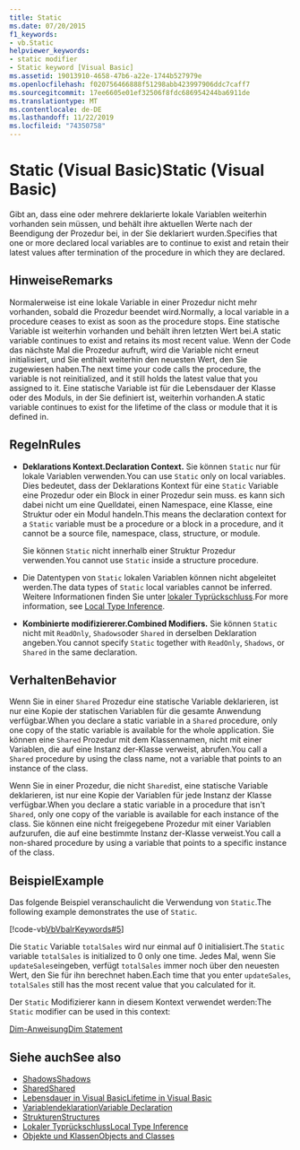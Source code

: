```yaml
---
title: Static
ms.date: 07/20/2015
f1_keywords:
- vb.Static
helpviewer_keywords:
- static modifier
- Static keyword [Visual Basic]
ms.assetid: 19013910-4658-47b6-a22e-1744b527979e
ms.openlocfilehash: f020756466888f51298abb423997906ddc7caff7
ms.sourcegitcommit: 17ee6605e01ef32506f8fdc686954244ba6911de
ms.translationtype: MT
ms.contentlocale: de-DE
ms.lasthandoff: 11/22/2019
ms.locfileid: "74350758"
---
```

# <a name="static-visual-basic"></a><span data-ttu-id="df59e-102">Static (Visual Basic)</span><span class="sxs-lookup"><span data-stu-id="df59e-102">Static (Visual Basic)</span></span>
<span data-ttu-id="df59e-103">Gibt an, dass eine oder mehrere deklarierte lokale Variablen weiterhin vorhanden sein müssen, und behält ihre aktuellen Werte nach der Beendigung der Prozedur bei, in der Sie deklariert wurden.</span><span class="sxs-lookup"><span data-stu-id="df59e-103">Specifies that one or more declared local variables are to continue to exist and retain their latest values after termination of the procedure in which they are declared.</span></span>  
  
## <a name="remarks"></a><span data-ttu-id="df59e-104">Hinweise</span><span class="sxs-lookup"><span data-stu-id="df59e-104">Remarks</span></span>  
 <span data-ttu-id="df59e-105">Normalerweise ist eine lokale Variable in einer Prozedur nicht mehr vorhanden, sobald die Prozedur beendet wird.</span><span class="sxs-lookup"><span data-stu-id="df59e-105">Normally, a local variable in a procedure ceases to exist as soon as the procedure stops.</span></span> <span data-ttu-id="df59e-106">Eine statische Variable ist weiterhin vorhanden und behält ihren letzten Wert bei.</span><span class="sxs-lookup"><span data-stu-id="df59e-106">A static variable continues to exist and retains its most recent value.</span></span> <span data-ttu-id="df59e-107">Wenn der Code das nächste Mal die Prozedur aufruft, wird die Variable nicht erneut initialisiert, und Sie enthält weiterhin den neuesten Wert, den Sie zugewiesen haben.</span><span class="sxs-lookup"><span data-stu-id="df59e-107">The next time your code calls the procedure, the variable is not reinitialized, and it still holds the latest value that you assigned to it.</span></span> <span data-ttu-id="df59e-108">Eine statische Variable ist für die Lebensdauer der Klasse oder des Moduls, in der Sie definiert ist, weiterhin vorhanden.</span><span class="sxs-lookup"><span data-stu-id="df59e-108">A static variable continues to exist for the lifetime of the class or module that it is defined in.</span></span>  
  
## <a name="rules"></a><span data-ttu-id="df59e-109">Regeln</span><span class="sxs-lookup"><span data-stu-id="df59e-109">Rules</span></span>  
  
- <span data-ttu-id="df59e-110">**Deklarations Kontext.**</span><span class="sxs-lookup"><span data-stu-id="df59e-110">**Declaration Context.**</span></span> <span data-ttu-id="df59e-111">Sie können `Static` nur für lokale Variablen verwenden.</span><span class="sxs-lookup"><span data-stu-id="df59e-111">You can use `Static` only on local variables.</span></span> <span data-ttu-id="df59e-112">Dies bedeutet, dass der Deklarations Kontext für eine `Static` Variable eine Prozedur oder ein Block in einer Prozedur sein muss. es kann sich dabei nicht um eine Quelldatei, einen Namespace, eine Klasse, eine Struktur oder ein Modul handeln.</span><span class="sxs-lookup"><span data-stu-id="df59e-112">This means the declaration context for a `Static` variable must be a procedure or a block in a procedure, and it cannot be a source file, namespace, class, structure, or module.</span></span>  
  
     <span data-ttu-id="df59e-113">Sie können `Static` nicht innerhalb einer Struktur Prozedur verwenden.</span><span class="sxs-lookup"><span data-stu-id="df59e-113">You cannot use `Static` inside a structure procedure.</span></span>  
  
- <span data-ttu-id="df59e-114">Die Datentypen von `Static` lokalen Variablen können nicht abgeleitet werden.</span><span class="sxs-lookup"><span data-stu-id="df59e-114">The data types of `Static` local variables cannot be inferred.</span></span> <span data-ttu-id="df59e-115">Weitere Informationen finden Sie unter [lokaler Typrückschluss](../../../visual-basic/programming-guide/language-features/variables/local-type-inference.md).</span><span class="sxs-lookup"><span data-stu-id="df59e-115">For more information, see [Local Type Inference](../../../visual-basic/programming-guide/language-features/variables/local-type-inference.md).</span></span>  
  
- <span data-ttu-id="df59e-116">**Kombinierte modifiziererer.**</span><span class="sxs-lookup"><span data-stu-id="df59e-116">**Combined Modifiers.**</span></span> <span data-ttu-id="df59e-117">Sie können `Static` nicht mit `ReadOnly`, `Shadows`oder `Shared` in derselben Deklaration angeben.</span><span class="sxs-lookup"><span data-stu-id="df59e-117">You cannot specify `Static` together with `ReadOnly`, `Shadows`, or `Shared` in the same declaration.</span></span>  
  
## <a name="behavior"></a><span data-ttu-id="df59e-118">Verhalten</span><span class="sxs-lookup"><span data-stu-id="df59e-118">Behavior</span></span>  
 <span data-ttu-id="df59e-119">Wenn Sie in einer `Shared` Prozedur eine statische Variable deklarieren, ist nur eine Kopie der statischen Variablen für die gesamte Anwendung verfügbar.</span><span class="sxs-lookup"><span data-stu-id="df59e-119">When you declare a static variable in a `Shared` procedure, only one copy of the static variable is available for the whole application.</span></span> <span data-ttu-id="df59e-120">Sie können eine `Shared` Prozedur mit dem Klassennamen, nicht mit einer Variablen, die auf eine Instanz der-Klasse verweist, abrufen.</span><span class="sxs-lookup"><span data-stu-id="df59e-120">You call a `Shared` procedure by using the class name, not a variable that points to an instance of the class.</span></span>  
  
 <span data-ttu-id="df59e-121">Wenn Sie in einer Prozedur, die nicht `Shared`ist, eine statische Variable deklarieren, ist nur eine Kopie der Variablen für jede Instanz der Klasse verfügbar.</span><span class="sxs-lookup"><span data-stu-id="df59e-121">When you declare a static variable in a procedure that isn't `Shared`, only one copy of the variable is available for each instance of the class.</span></span> <span data-ttu-id="df59e-122">Sie können eine nicht freigegebene Prozedur mit einer Variablen aufzurufen, die auf eine bestimmte Instanz der-Klasse verweist.</span><span class="sxs-lookup"><span data-stu-id="df59e-122">You call a non-shared procedure by using a variable that points to a specific instance of the class.</span></span>  
  
## <a name="example"></a><span data-ttu-id="df59e-123">Beispiel</span><span class="sxs-lookup"><span data-stu-id="df59e-123">Example</span></span>  
 <span data-ttu-id="df59e-124">Das folgende Beispiel veranschaulicht die Verwendung von `Static`.</span><span class="sxs-lookup"><span data-stu-id="df59e-124">The following example demonstrates the use of `Static`.</span></span>  
  
 [!code-vb[VbVbalrKeywords#5](~/samples/snippets/visualbasic/VS_Snippets_VBCSharp/VbVbalrKeywords/VB/Class1.vb#5)]  
  
 <span data-ttu-id="df59e-125">Die `Static` Variable `totalSales` wird nur einmal auf 0 initialisiert.</span><span class="sxs-lookup"><span data-stu-id="df59e-125">The `Static` variable `totalSales` is initialized to 0 only one time.</span></span> <span data-ttu-id="df59e-126">Jedes Mal, wenn Sie `updateSales`eingeben, verfügt `totalSales` immer noch über den neuesten Wert, den Sie für ihn berechnet haben.</span><span class="sxs-lookup"><span data-stu-id="df59e-126">Each time that you enter `updateSales`, `totalSales` still has the most recent value that you calculated for it.</span></span>  
  
 <span data-ttu-id="df59e-127">Der `Static` Modifizierer kann in diesem Kontext verwendet werden:</span><span class="sxs-lookup"><span data-stu-id="df59e-127">The `Static` modifier can be used in this context:</span></span>  
  
 [<span data-ttu-id="df59e-128">Dim-Anweisung</span><span class="sxs-lookup"><span data-stu-id="df59e-128">Dim Statement</span></span>](../../../visual-basic/language-reference/statements/dim-statement.md)  
  
## <a name="see-also"></a><span data-ttu-id="df59e-129">Siehe auch</span><span class="sxs-lookup"><span data-stu-id="df59e-129">See also</span></span>

- [<span data-ttu-id="df59e-130">Shadows</span><span class="sxs-lookup"><span data-stu-id="df59e-130">Shadows</span></span>](../../../visual-basic/language-reference/modifiers/shadows.md)
- [<span data-ttu-id="df59e-131">Shared</span><span class="sxs-lookup"><span data-stu-id="df59e-131">Shared</span></span>](../../../visual-basic/language-reference/modifiers/shared.md)
- [<span data-ttu-id="df59e-132">Lebensdauer in Visual Basic</span><span class="sxs-lookup"><span data-stu-id="df59e-132">Lifetime in Visual Basic</span></span>](../../../visual-basic/programming-guide/language-features/declared-elements/lifetime.md)
- [<span data-ttu-id="df59e-133">Variablendeklaration</span><span class="sxs-lookup"><span data-stu-id="df59e-133">Variable Declaration</span></span>](../../../visual-basic/programming-guide/language-features/variables/variable-declaration.md)
- [<span data-ttu-id="df59e-134">Strukturen</span><span class="sxs-lookup"><span data-stu-id="df59e-134">Structures</span></span>](../../../visual-basic/programming-guide/language-features/data-types/structures.md)
- [<span data-ttu-id="df59e-135">Lokaler Typrückschluss</span><span class="sxs-lookup"><span data-stu-id="df59e-135">Local Type Inference</span></span>](../../../visual-basic/programming-guide/language-features/variables/local-type-inference.md)
- [<span data-ttu-id="df59e-136">Objekte und Klassen</span><span class="sxs-lookup"><span data-stu-id="df59e-136">Objects and Classes</span></span>](../../../visual-basic/programming-guide/language-features/objects-and-classes/index.md)
